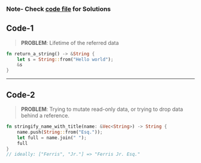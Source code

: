 ### Note- Check [code file](src\main.rs) for Solutions

## Code-1
> **PROBLEM**: Lifetime of the referred data
```rust
fn return_a_string() -> &String {
    let s = String::from("Hello world");
    &s
}
```
---
## Code-2
> **PROBLEM**: Trying to mutate read-only data, or trying to drop data behind a reference.
```rust
fn stringify_name_with_title(name: &Vec<String>) -> String {
    name.push(String::from("Esq."));
    let full = name.join(" ");
    full
}
// ideally: ["Ferris", "Jr."] => "Ferris Jr. Esq."
```
